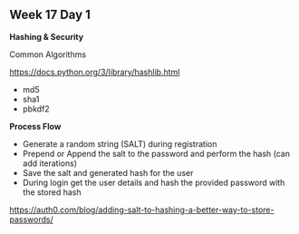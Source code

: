 ## Week 17 Day 1

**Hashing & Security**

Common Algorithms

https://docs.python.org/3/library/hashlib.html

- md5
- sha1
- pbkdf2


**Process Flow**

- Generate a random string (SALT) during registration 
- Prepend or Append the salt to the password and perform the hash (can add iterations)
- Save the salt and generated hash for the user 
- During login get the user details and hash the provided password with the stored hash



https://auth0.com/blog/adding-salt-to-hashing-a-better-way-to-store-passwords/

